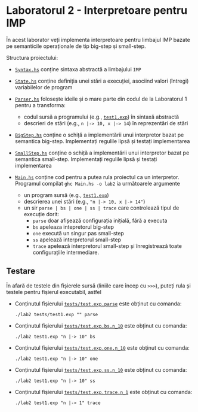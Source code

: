 # Laboratorul 2 - Interpretoare pentru IMP

În acest laborator veți implementa interpretoare pentru limbajul IMP bazate pe
semanticile operaționale de tip big-step și small-step.

Structura proiectului:
- [`Syntax.hs`](Syntax.hs) conține sintaxa abstractă a limbajului `IMP`
- [`State.hs`](State.hs) conține definiția unei stări a execuției, asociind valori (întregi)
  variabilelor de program
- [`Parser.hs`](Parser.hs) folosește ideile și o mare parte din codul de la
  Laboratorul 1 pentru a transforma:
  - codul sursă a programului (e.g., [`test1.exp`](test1.exp)) în sintaxă abstractă
  - descrieri de stări (e.g., `n |-> 10, x |-> 14`) în reprezentări de stări

- [`BigStep.hs`](BigStep.hs) conține o schiță a implementării unui interpretor bazat pe semantica
  big-step. Implementați regulile lipsă și testați implementarea

- [`SmallStep.hs`](SmallStep.hs) conține o schiță a implementării unui interpretor bazat pe semantica
  small-step. Implementați regulile lipsă și testați implementarea

- [`Main.hs`](Main.hs) conține cod pentru a putea rula proiectul ca un interpretor.
  Programul compilat `ghc Main.hs -o lab2` ia următoarele argumente
  - un program sursă  (e.g., [`test1.exp`](test1.exp))
  - descrierea unei stări (e.g., `"n |-> 10, x |-> 14"`)
  - un sir `parse | bs | one | ss | trace` care controlează tipul de execuție dorit:
    - `parse` doar afișează configurația inițială, fără a executa
    - `bs` apeleaza intepretorul big-step
    - `one` execută un singur pas small-step
    - `ss` apelează interpretorul small-step
    - `trace` apelează interpretorul small-step și înregistrează toate
      configurațiile intermediare.

## Testare

În afară de testele din fișierele sursă (liniile care încep cu `>>>`), puteți rula și testele pentru fișierul executabil, astfel

- Conținutul fișierului [`tests/test.exp.parse`](tests/test.exp.parse) este obținut cu comanda:

  ```
  ./lab2 tests/test1.exp "" parse
  ```

- Conținutul fișierului [`tests/test.exp.bs.n_10`](tests/test.exp.bs.n_10) este obținut cu comanda:

  ```
  ./lab2 test1.exp "n |-> 10" bs
  ```

- Conținutul fișierului [`tests/test.exp.one.n_10`](tests/test.exp.one.n_10) este obținut cu comanda:

  ```
  ./lab2 test1.exp "n |-> 10" one
  ```

- Conținutul fișierului [`tests/test.exp.ss.n_10`](tests/test.exp.ss.n_10) este obținut cu comanda:

  ```
  ./lab2 test1.exp "n |-> 10" ss
  ```

- Conținutul fișierului [`tests/test.exp.trace.n_1`](tests/test.exp.trace.n_1) este obținut cu comanda:

  ```
  ./lab2 test1.exp "n |-> 1" trace
  ```
